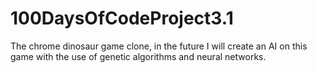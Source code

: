 # 100DaysOfCodeProject3.1
The chrome dinosaur game clone, in the future I will create an AI on this game with the use of genetic algorithms and neural networks.
